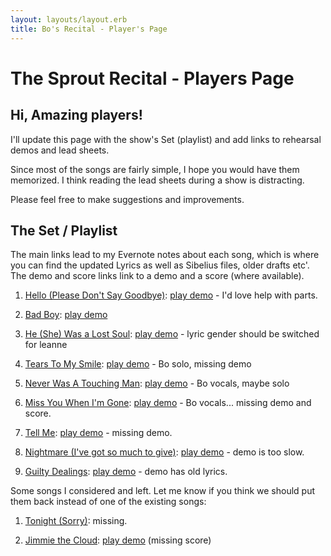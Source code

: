 ```yaml
---
layout: layouts/layout.erb
title: Bo's Recital - Player's Page
---
```

# The Sprout Recital - Players Page

## Hi, Amazing players!

I'll update this page with the show's Set (playlist) and add links to rehearsal demos and lead sheets.

Since most of the songs are fairly simple, I hope you would have them memorized. I think reading the lead sheets during a show is distracting.

Please feel free to make suggestions and improvements.

## The Set / Playlist

The main links lead to my Evernote notes about each song, which is where you can find the updated Lyrics as well as Sibelius files, older drafts etc'. The demo and score links link to a demo and a score (where available).

1. [Hello (Please Don't Say Goodbye)](https://www.evernote.com/l/AMdckF7s04BCR5HT-wpKlVqQXbURhvRPoTs): [play demo](media/hello.m4a "score: Hello (Please Don't Say Goodbye)") - I'd love help with parts.

1. [Bad Boy](https://www.evernote.com/l/AMc-dimL6UtAf7RrZlyy6_qQ2FvXQnDDwXw): [play demo](media/bad_boy.m4a "score: Bad Boy")

1. [He (She) Was a Lost Soul](https://www.evernote.com/shard/s199/nl/2147483647/235bf246-5c07-4eb0-8f4f-7b557e43ffcf/):  [play demo](media/lost_soul.m4a "score: He (She) Was a Lost Soul") - lyric gender should be switched for leanne

1. [Tears To My Smile](https://www.evernote.com/l/AMeV5kSt0BJEJo586yfT8CJxkt6KSNjtXPg):  [play demo](media/tears2smile.m4a "score: Tears To My Smile") - Bo solo, missing demo

1. [Never Was A Touching Man](https://www.evernote.com/l/AMf5sGF3qUVGF5gRvM0w9wpsab2EC3VHsdQ): [play demo](media/never_was.m4a "score: Never Was A Touching Man") - Bo vocals, maybe solo

1. [Miss You When I'm Gone](https://www.evernote.com/l/AMfdgKRYIfhNvZ4WXa3jhH-EgY5Mog89dLI):  [play demo](media/miss_you_when.m4a "score: Miss You When I'm Gone") - Bo vocals... missing demo and score.

1. [Tell Me](https://www.evernote.com/l/AMfpDbGCfJpJ3asf1hE817x4yC9VOOf-wqc):  [play demo](media/tell_me.m4a "score: Tell Me") - missing demo.

1. [Nightmare (I've got so much to give)](https://www.evernote.com/l/AMfVsH1UqfxH1ZoDOAb4rZuY3JbC1V-Z-6Y):  [play demo](media/nightmare.m4a "score: Nightmare (I've got so much to give)") - demo is too slow.

1. [Guilty Dealings](https://www.evernote.com/l/AMe3FO8InhVOX6b7qkNlzlon9iSqEOhMPCQ):  [play demo](media/guilty_dealings.mp3 "score: Guilty Dealings") - demo has old lyrics.


Some songs I considered and left. Let me know if you think we should put them back instead of one of the existing songs:

1. [Tonight (Sorry)](https://www.evernote.com/l/AMetRIfA2RVJVqiJeXoEws9ibIlQII6jCTM):  missing.

1. [Jimmie the Cloud](https://www.evernote.com/l/AMfl4lZ_rbRKlKhTbq-F2o829W56X7MDyyE):  [play demo](media/jimmie_the_cloud.m4a "play: Jimmie the Cloud") (missing score)

